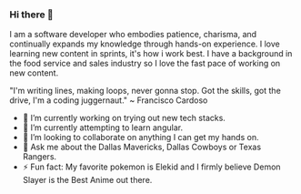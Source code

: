 ### Hi there 👋

I am a software developer who embodies patience, charisma, and continually expands
my knowledge through hands-on experience. I love learning new content in sprints, 
it's how i work best. I have a background in the food service and sales industry
so I love the fast pace of working on new content.

"I'm writing lines, making loops, never gonna stop.
Got the skills, got the drive, I'm a coding juggernaut." ~ Francisco Cardoso


- 🔭 I’m currently working on trying out new tech stacks.
- 🌱 I’m currently attempting to learn angular.
- 👯 I’m looking to collaborate on anything I can get my hands on.
- 💬 Ask me about the Dallas Mavericks, Dallas Cowboys or Texas Rangers.
- ⚡ Fun fact: My favorite pokemon is Elekid and I firmly believe 
              Demon Slayer is the Best Anime out there.
